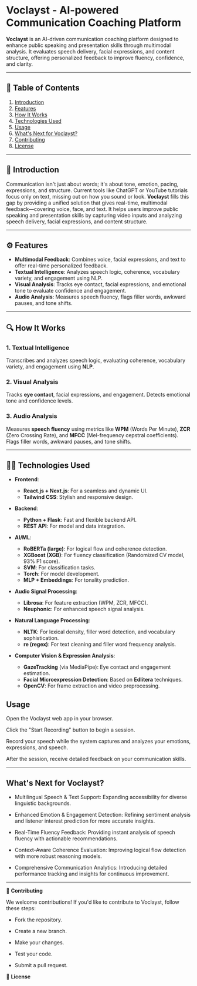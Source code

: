 # **Voclayst - AI-powered Communication Coaching Platform**

**Voclayst** is an AI-driven communication coaching platform designed to enhance public speaking and presentation skills through multimodal analysis. It evaluates speech delivery, facial expressions, and content structure, offering personalized feedback to improve fluency, confidence, and clarity.

---

## 📑 **Table of Contents**
1. [Introduction](#introduction)
2. [Features](#features)
3. [How It Works](#how-it-works)
4. [Technologies Used](#technologies-used)
5. [Usage](#usage)
6. [What's Next for Voclayst?](#whats-next-for-voclayst)
7. [Contributing](#contributing)
8. [License](#license)

---

## 📝 **Introduction**

Communication isn't just about words; it's about tone, emotion, pacing, expressions, and structure. Current tools like ChatGPT or YouTube tutorials focus only on text, missing out on how you sound or look. **Voclayst** fills this gap by providing a unified solution that gives real-time, multimodal feedback—covering voice, face, and text. It helps users improve public speaking and presentation skills by capturing video inputs and analyzing speech delivery, facial expressions, and content structure.

---

## ⚙️ **Features**

- **Multimodal Feedback**: Combines voice, facial expressions, and text to offer real-time personalized feedback.
- **Textual Intelligence**: Analyzes speech logic, coherence, vocabulary variety, and engagement using NLP.
- **Visual Analysis**: Tracks eye contact, facial expressions, and emotional tone to evaluate confidence and engagement.
- **Audio Analysis**: Measures speech fluency, flags filler words, awkward pauses, and tone shifts.

---

## 🔍 **How It Works**

### **1. Textual Intelligence**  
Transcribes and analyzes speech logic, evaluating coherence, vocabulary variety, and engagement using **NLP**.

### **2. Visual Analysis**  
Tracks **eye contact**, facial expressions, and engagement. Detects emotional tone and confidence levels.

### **3. Audio Analysis**  
Measures **speech fluency** using metrics like **WPM** (Words Per Minute), **ZCR** (Zero Crossing Rate), and **MFCC** (Mel-frequency cepstral coefficients). Flags filler words, awkward pauses, and tone shifts.

---

## 🧑‍💻 **Technologies Used**

- **Frontend**: 
  - **React.js + Next.js**: For a seamless and dynamic UI.
  - **Tailwind CSS**: Stylish and responsive design.

- **Backend**: 
  - **Python + Flask**: Fast and flexible backend API.
  - **REST API**: For model and data integration.

- **AI/ML**:
  - **RoBERTa (large)**: For logical flow and coherence detection.
  - **XGBoost (XGB)**: For fluency classification (Randomized CV model, 93% F1 score).
  - **SVM**: For classification tasks.
  - **Torch**: For model development.
  - **MLP + Embeddings**: For tonality prediction.

- **Audio Signal Processing**:
  - **Librosa**: For feature extraction (WPM, ZCR, MFCC).
  - **Neuphonic**: For enhanced speech signal analysis.
  
- **Natural Language Processing**:
  - **NLTK**: For lexical density, filler word detection, and vocabulary sophistication.
  - **re (regex)**: For text cleaning and filler word frequency analysis.

- **Computer Vision & Expression Analysis**:
  - **GazeTracking** (via MediaPipe): Eye contact and engagement estimation.
  - **Facial Microexpression Detection**: Based on **Edlitera** techniques.
  - **OpenCV**: For frame extraction and video preprocessing.


## **Usage**

Open the Voclayst web app in your browser.

Click the "Start Recording" button to begin a session.

Record your speech while the system captures and analyzes your emotions, expressions, and speech.

After the session, receive detailed feedback on your communication skills.

---

## **What's Next for Voclayst?**
- Multilingual Speech & Text Support: Expanding accessibility for diverse linguistic backgrounds.

- Enhanced Emotion & Engagement Detection: Refining sentiment analysis and listener interest prediction for more accurate insights.

- Real-Time Fluency Feedback: Providing instant analysis of speech fluency with actionable recommendations.

- Context-Aware Coherence Evaluation: Improving logical flow detection with more robust reasoning models.

- Comprehensive Communication Analytics: Introducing detailed performance tracking and insights for continuous improvement.

---

🤝 **Contributing**

We welcome contributions! If you'd like to contribute to Voclayst, follow these steps:

- Fork the repository.

- Create a new branch.

- Make your changes.

- Test your code.

- Submit a pull request.

📝 **License**
